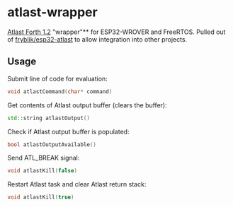 # atlast-wrapper
[Atlast Forth 1.2](https://www.fourmilab.ch/atlast/) "wrapper"** for ESP32-WROVER and FreeRTOS. Pulled out of [fryblik/esp32-atlast](https://github.com/fryblik/esp32-atlast) to allow integration into other projects.

## Usage
Submit line of code for evaluation:
```cpp
void atlastCommand(char* command)
```

Get contents of Atlast output buffer (clears the buffer):
```cpp
std::string atlastOutput()
```

Check if Atlast output buffer is populated:
```cpp
bool atlastOutputAvailable()
```

Send ATL_BREAK signal:
```cpp
void atlastKill(false)
```

Restart Atlast task and clear Atlast return stack:
```cpp
void atlastKill(true)
```
